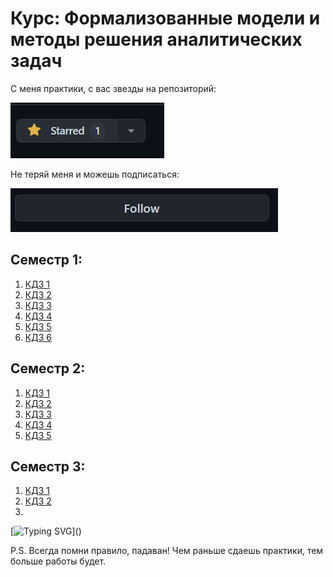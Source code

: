 # Курс: Формализованные модели и методы решения аналитических задач

С меня практики, с вас звезды на репозиторий:

![img.png](img.png)

Не теряй меня и можешь подписаться:

![img_1.png](img_1.png)

## Семестр 1:
1. [КДЗ 1](https://github.com/AndrewKom/For_Ser/tree/master/Semester%201/Lab1)
2. [КДЗ 2](https://github.com/AndrewKom/For_Ser/tree/master/Semester%201/Lab2)
3. [КДЗ 3](https://github.com/AndrewKom/For_Ser/tree/master/Semester%201/Lab3)
4. [КДЗ 4](https://github.com/AndrewKom/For_Ser/tree/master/Semester%201/Lab4)
5. [КДЗ 5](https://github.com/AndrewKom/For_Ser/tree/master/Semester%201/Lab5)
6. [КДЗ 6](https://github.com/AndrewKom/For_Ser/tree/master/Semester%201/Lab6)

## Семестр 2:
1. [КДЗ 1](https://github.com/AndrewKom/For_Ser/tree/master/Semester%202/Lab1)
2. [КДЗ 2](https://github.com/AndrewKom/For_Ser/tree/master/Semester%202/Lab2)
3. [КДЗ 3](https://github.com/AndrewKom/For_Ser/tree/master/Semester%202/Lab3)
4. [КДЗ 4](https://github.com/AndrewKom/For_Ser/tree/master/Semester%202/Lab4)
5. [КДЗ 5](https://github.com/AndrewKom/For_Ser/tree/master/Semester%202/Lab5)


## Семестр 3:
1. [КДЗ 1](https://github.com/AndrewKom/For_Ser/tree/master/Semester%203/Lab1)
2. [КДЗ 2](https://github.com/AndrewKom/For_Ser/tree/master/Semester%203/Lab2)
3. 

[![Typing SVG](https://readme-typing-svg.herokuapp.com?font=Fira+Code&weight=500&size=30&pause=1000&color=F70000&center=true&random=false&width=435&lines=%D0%9F%D0%BE%D0%B4%D0%BF%D0%B8%D1%81%D0%BA%D0%B0!;%D0%97%D0%B2%D0%B5%D0%B7%D0%B4%D0%B0!)]()


P.S. Всегда помни правило, падаван! Чем раньше сдаешь практики, тем больше работы будет.